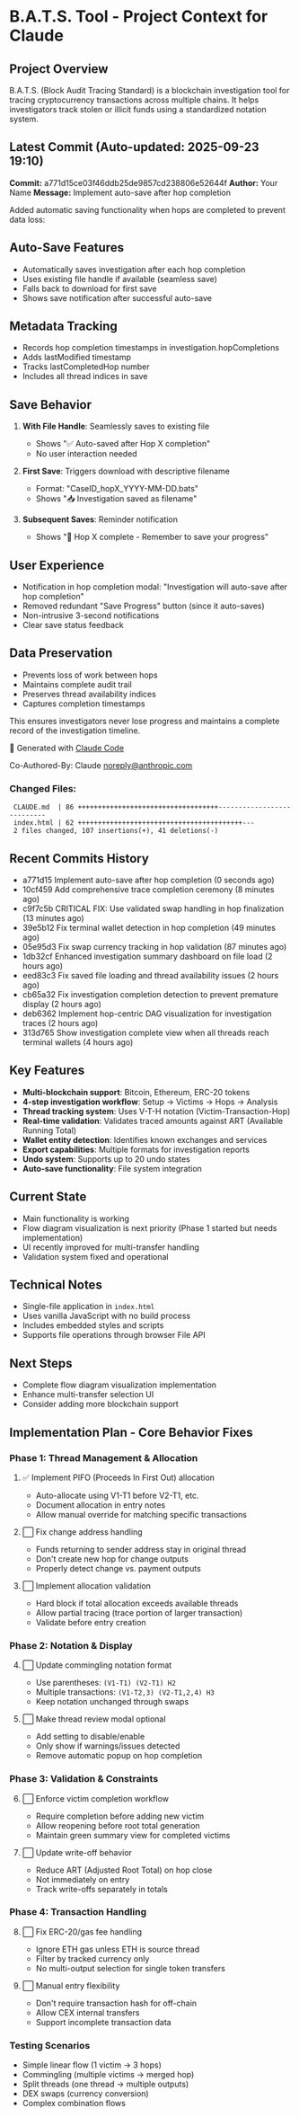 # B.A.T.S. Tool - Project Context for Claude

## Project Overview
B.A.T.S. (Block Audit Tracing Standard) is a blockchain investigation tool for tracing cryptocurrency transactions across multiple chains. It helps investigators track stolen or illicit funds using a standardized notation system.

## Latest Commit (Auto-updated: 2025-09-23 19:10)

**Commit:** a771d15ce03f46ddb25de9857cd238806e52644f
**Author:** Your Name
**Message:** Implement auto-save after hop completion

Added automatic saving functionality when hops are completed to prevent data loss:

## Auto-Save Features
- Automatically saves investigation after each hop completion
- Uses existing file handle if available (seamless save)
- Falls back to download for first save
- Shows save notification after successful auto-save

## Metadata Tracking
- Records hop completion timestamps in investigation.hopCompletions
- Adds lastModified timestamp
- Tracks lastCompletedHop number
- Includes all thread indices in save

## Save Behavior
1. **With File Handle**: Seamlessly saves to existing file
   - Shows "✅ Auto-saved after Hop X completion"
   - No user interaction needed

2. **First Save**: Triggers download with descriptive filename
   - Format: "CaseID_hopX_YYYY-MM-DD.bats"
   - Shows "📥 Investigation saved as filename"

3. **Subsequent Saves**: Reminder notification
   - Shows "💾 Hop X complete - Remember to save your progress"

## User Experience
- Notification in hop completion modal: "Investigation will auto-save after hop completion"
- Removed redundant "Save Progress" button (since it auto-saves)
- Non-intrusive 3-second notifications
- Clear save status feedback

## Data Preservation
- Prevents loss of work between hops
- Maintains complete audit trail
- Preserves thread availability indices
- Captures completion timestamps

This ensures investigators never lose progress and maintains a complete record of the investigation timeline.

🤖 Generated with [Claude Code](https://claude.ai/code)

Co-Authored-By: Claude <noreply@anthropic.com>

### Changed Files:
```
 CLAUDE.md  | 86 +++++++++++++++++++++++++++++++++++---------------------------
 index.html | 62 +++++++++++++++++++++++++++++++++++++++++---
 2 files changed, 107 insertions(+), 41 deletions(-)
```

## Recent Commits History

- a771d15 Implement auto-save after hop completion (0 seconds ago)
- 10cf459 Add comprehensive trace completion ceremony (8 minutes ago)
- c9f7c5b CRITICAL FIX: Use validated swap handling in hop finalization (13 minutes ago)
- 39e5b12 Fix terminal wallet detection in hop completion (49 minutes ago)
- 05e95d3 Fix swap currency tracking in hop validation (87 minutes ago)
- 1db32cf Enhanced investigation summary dashboard on file load (2 hours ago)
- eed83c3 Fix saved file loading and thread availability issues (2 hours ago)
- cb65a32 Fix investigation completion detection to prevent premature display (2 hours ago)
- deb6362 Implement hop-centric DAG visualization for investigation traces (2 hours ago)
- 313d765 Show investigation complete view when all threads reach terminal wallets (4 hours ago)

## Key Features
- **Multi-blockchain support**: Bitcoin, Ethereum, ERC-20 tokens
- **4-step investigation workflow**: Setup → Victims → Hops → Analysis
- **Thread tracking system**: Uses V-T-H notation (Victim-Transaction-Hop)
- **Real-time validation**: Validates traced amounts against ART (Available Running Total)
- **Wallet entity detection**: Identifies known exchanges and services
- **Export capabilities**: Multiple formats for investigation reports
- **Undo system**: Supports up to 20 undo states
- **Auto-save functionality**: File system integration

## Current State
- Main functionality is working
- Flow diagram visualization is next priority (Phase 1 started but needs implementation)
- UI recently improved for multi-transfer handling
- Validation system fixed and operational

## Technical Notes
- Single-file application in `index.html`
- Uses vanilla JavaScript with no build process
- Includes embedded styles and scripts
- Supports file operations through browser File API

## Next Steps
- Complete flow diagram visualization implementation
- Enhance multi-transfer selection UI
- Consider adding more blockchain support

## Implementation Plan - Core Behavior Fixes

### Phase 1: Thread Management & Allocation
1. ✅ Implement PIFO (Proceeds In First Out) allocation
   - Auto-allocate using V1-T1 before V2-T1, etc.
   - Document allocation in entry notes
   - Allow manual override for matching specific transactions

2. ⬜ Fix change address handling
   - Funds returning to sender address stay in original thread
   - Don't create new hop for change outputs
   - Properly detect change vs. payment outputs

3. ⬜ Implement allocation validation
   - Hard block if total allocation exceeds available threads
   - Allow partial tracing (trace portion of larger transaction)
   - Validate before entry creation

### Phase 2: Notation & Display
4. ⬜ Update commingling notation format
   - Use parentheses: `(V1-T1) (V2-T1) H2`
   - Multiple transactions: `(V1-T2,3) (V2-T1,2,4) H3`
   - Keep notation unchanged through swaps

5. ⬜ Make thread review modal optional
   - Add setting to disable/enable
   - Only show if warnings/issues detected
   - Remove automatic popup on hop completion

### Phase 3: Validation & Constraints
6. ⬜ Enforce victim completion workflow
   - Require completion before adding new victim
   - Allow reopening before root total generation
   - Maintain green summary view for completed victims

7. ⬜ Update write-off behavior
   - Reduce ART (Adjusted Root Total) on hop close
   - Not immediately on entry
   - Track write-offs separately in totals

### Phase 4: Transaction Handling
8. ⬜ Fix ERC-20/gas fee handling
   - Ignore ETH gas unless ETH is source thread
   - Filter by tracked currency only
   - No multi-output selection for single token transfers

9. ⬜ Manual entry flexibility
   - Don't require transaction hash for off-chain
   - Allow CEX internal transfers
   - Support incomplete transaction data

### Testing Scenarios
- Simple linear flow (1 victim → 3 hops)
- Commingling (multiple victims → merged hop)
- Split threads (one thread → multiple outputs)
- DEX swaps (currency conversion)
- Complex combination flows
